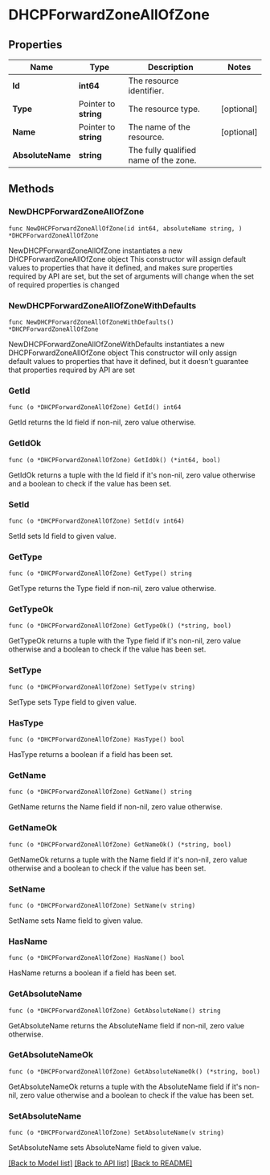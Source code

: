 # DHCPForwardZoneAllOfZone

## Properties

Name | Type | Description | Notes
------------ | ------------- | ------------- | -------------
**Id** | **int64** | The resource identifier. | 
**Type** | Pointer to **string** | The resource type. | [optional] 
**Name** | Pointer to **string** | The name of the resource. | [optional] 
**AbsoluteName** | **string** | The fully qualified name of the zone. | 

## Methods

### NewDHCPForwardZoneAllOfZone

`func NewDHCPForwardZoneAllOfZone(id int64, absoluteName string, ) *DHCPForwardZoneAllOfZone`

NewDHCPForwardZoneAllOfZone instantiates a new DHCPForwardZoneAllOfZone object
This constructor will assign default values to properties that have it defined,
and makes sure properties required by API are set, but the set of arguments
will change when the set of required properties is changed

### NewDHCPForwardZoneAllOfZoneWithDefaults

`func NewDHCPForwardZoneAllOfZoneWithDefaults() *DHCPForwardZoneAllOfZone`

NewDHCPForwardZoneAllOfZoneWithDefaults instantiates a new DHCPForwardZoneAllOfZone object
This constructor will only assign default values to properties that have it defined,
but it doesn't guarantee that properties required by API are set

### GetId

`func (o *DHCPForwardZoneAllOfZone) GetId() int64`

GetId returns the Id field if non-nil, zero value otherwise.

### GetIdOk

`func (o *DHCPForwardZoneAllOfZone) GetIdOk() (*int64, bool)`

GetIdOk returns a tuple with the Id field if it's non-nil, zero value otherwise
and a boolean to check if the value has been set.

### SetId

`func (o *DHCPForwardZoneAllOfZone) SetId(v int64)`

SetId sets Id field to given value.


### GetType

`func (o *DHCPForwardZoneAllOfZone) GetType() string`

GetType returns the Type field if non-nil, zero value otherwise.

### GetTypeOk

`func (o *DHCPForwardZoneAllOfZone) GetTypeOk() (*string, bool)`

GetTypeOk returns a tuple with the Type field if it's non-nil, zero value otherwise
and a boolean to check if the value has been set.

### SetType

`func (o *DHCPForwardZoneAllOfZone) SetType(v string)`

SetType sets Type field to given value.

### HasType

`func (o *DHCPForwardZoneAllOfZone) HasType() bool`

HasType returns a boolean if a field has been set.

### GetName

`func (o *DHCPForwardZoneAllOfZone) GetName() string`

GetName returns the Name field if non-nil, zero value otherwise.

### GetNameOk

`func (o *DHCPForwardZoneAllOfZone) GetNameOk() (*string, bool)`

GetNameOk returns a tuple with the Name field if it's non-nil, zero value otherwise
and a boolean to check if the value has been set.

### SetName

`func (o *DHCPForwardZoneAllOfZone) SetName(v string)`

SetName sets Name field to given value.

### HasName

`func (o *DHCPForwardZoneAllOfZone) HasName() bool`

HasName returns a boolean if a field has been set.

### GetAbsoluteName

`func (o *DHCPForwardZoneAllOfZone) GetAbsoluteName() string`

GetAbsoluteName returns the AbsoluteName field if non-nil, zero value otherwise.

### GetAbsoluteNameOk

`func (o *DHCPForwardZoneAllOfZone) GetAbsoluteNameOk() (*string, bool)`

GetAbsoluteNameOk returns a tuple with the AbsoluteName field if it's non-nil, zero value otherwise
and a boolean to check if the value has been set.

### SetAbsoluteName

`func (o *DHCPForwardZoneAllOfZone) SetAbsoluteName(v string)`

SetAbsoluteName sets AbsoluteName field to given value.



[[Back to Model list]](../README.md#documentation-for-models) [[Back to API list]](../README.md#documentation-for-api-endpoints) [[Back to README]](../README.md)


